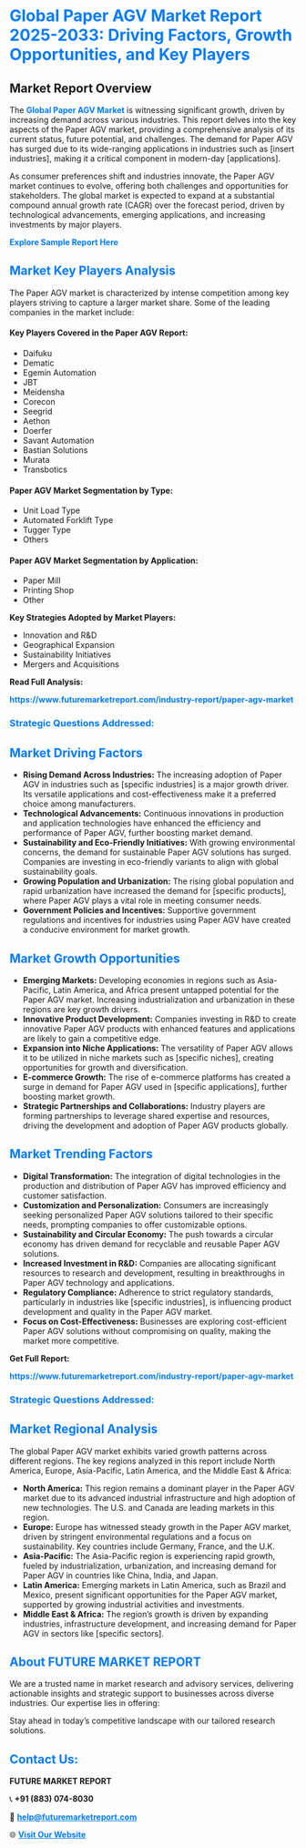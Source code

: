 <h1 style="color: #007BFF;">Global Paper AGV Market Report 2025-2033: Driving Factors, Growth Opportunities, and Key Players</h1>

<section id="overview">
<h2>Market Report Overview</h2>
<p>The <a href="https://www.futuremarketreport.com/industry-report/paper-agv-market" style="color: #007BFF; text-decoration: none;"><strong>Global Paper AGV Market</strong></a> is witnessing significant growth, driven by increasing demand across various industries. This report delves into the key aspects of the Paper AGV market, providing a comprehensive analysis of its current status, future potential, and challenges. The demand for Paper AGV has surged due to its wide-ranging applications in industries such as [insert industries], making it a critical component in modern-day [applications].</p>
<p>As consumer preferences shift and industries innovate, the Paper AGV market continues to evolve, offering both challenges and opportunities for stakeholders. The global market is expected to expand at a substantial compound annual growth rate (CAGR) over the forecast period, driven by technological advancements, emerging applications, and increasing investments by major players.</p>
</section>

<section id="overview">
<p><a href="https://www.futuremarketreport.com/request-sample/reportId=85487" style="color: #007BFF; text-decoration: none;"><strong>Explore Sample Report Here</strong></a></p>
</section>

<section id="key-players">
<h2 style="color: #007BFF;">Market Key Players Analysis</h2>
<p>The Paper AGV market is characterized by intense competition among key players striving to capture a larger market share. Some of the leading companies in the market include:</p>
<h4>Key Players Covered in the Paper AGV Report:</h4>
<ul><li>Daifuku</li><li>Dematic</li><li>Egemin Automation</li><li>JBT</li><li>Meidensha</li><li>Corecon</li><li>Seegrid</li><li>Aethon</li><li>Doerfer</li><li>Savant Automation</li><li>Bastian Solutions</li><li>Murata</li><li>Transbotics</li></ul>
<h4>Paper AGV Market Segmentation by Type:</h4>
<ul><li>Unit Load Type</li><li>Automated Forklift Type</li><li>Tugger Type</li><li>Others</li></ul>

<h4>Paper AGV Market Segmentation by Application:</h4>
<ul><li>Paper Mill</li><li>Printing Shop</li><li>Other</li></ul>
<p><strong>Key Strategies Adopted by Market Players:</strong></p>
<ul>
<li>Innovation and R&D</li>
<li>Geographical Expansion</li>
<li>Sustainability Initiatives</li>
<li>Mergers and Acquisitions</li>
</ul>
</section>

<section>
<p><strong>Read Full Analysis: </strong></p><a href="https://www.futuremarketreport.com/industry-report/paper-agv-market" style="color: #007BFF; text-decoration: none;"><strong>https://www.futuremarketreport.com/industry-report/paper-agv-market</strong></a>
<h3 style="color: #007BFF;">Strategic Questions Addressed:</h3>
</section>

<section id="driving-factors">
<h2 style="color: #007BFF;">Market Driving Factors</h2>
<ul>
<li><strong>Rising Demand Across Industries:</strong> The increasing adoption of Paper AGV in industries such as [specific industries] is a major growth driver. Its versatile applications and cost-effectiveness make it a preferred choice among manufacturers.</li>
<li><strong>Technological Advancements:</strong> Continuous innovations in production and application technologies have enhanced the efficiency and performance of Paper AGV, further boosting market demand.</li>
<li><strong>Sustainability and Eco-Friendly Initiatives:</strong> With growing environmental concerns, the demand for sustainable Paper AGV solutions has surged. Companies are investing in eco-friendly variants to align with global sustainability goals.</li>
<li><strong>Growing Population and Urbanization:</strong> The rising global population and rapid urbanization have increased the demand for [specific products], where Paper AGV plays a vital role in meeting consumer needs.</li>
<li><strong>Government Policies and Incentives:</strong> Supportive government regulations and incentives for industries using Paper AGV have created a conducive environment for market growth.</li>
</ul>
</section>

<section id="growth-opportunities">
<h2 style="color: #007BFF;">Market Growth Opportunities</h2>
<ul>
<li><strong>Emerging Markets:</strong> Developing economies in regions such as Asia-Pacific, Latin America, and Africa present untapped potential for the Paper AGV market. Increasing industrialization and urbanization in these regions are key growth drivers.</li>
<li><strong>Innovative Product Development:</strong> Companies investing in R&D to create innovative Paper AGV products with enhanced features and applications are likely to gain a competitive edge.</li>
<li><strong>Expansion into Niche Applications:</strong> The versatility of Paper AGV allows it to be utilized in niche markets such as [specific niches], creating opportunities for growth and diversification.</li>
<li><strong>E-commerce Growth:</strong> The rise of e-commerce platforms has created a surge in demand for Paper AGV used in [specific applications], further boosting market growth.</li>
<li><strong>Strategic Partnerships and Collaborations:</strong> Industry players are forming partnerships to leverage shared expertise and resources, driving the development and adoption of Paper AGV products globally.</li>
</ul>
</section>

<section id="trending-factors">
<h2 style="color: #007BFF;">Market Trending Factors</h2>
<ul>
<li><strong>Digital Transformation:</strong> The integration of digital technologies in the production and distribution of Paper AGV has improved efficiency and customer satisfaction.</li>
<li><strong>Customization and Personalization:</strong> Consumers are increasingly seeking personalized Paper AGV solutions tailored to their specific needs, prompting companies to offer customizable options.</li>
<li><strong>Sustainability and Circular Economy:</strong> The push towards a circular economy has driven demand for recyclable and reusable Paper AGV solutions.</li>
<li><strong>Increased Investment in R&D:</strong> Companies are allocating significant resources to research and development, resulting in breakthroughs in Paper AGV technology and applications.</li>
<li><strong>Regulatory Compliance:</strong> Adherence to strict regulatory standards, particularly in industries like [specific industries], is influencing product development and quality in the Paper AGV market.</li>
<li><strong>Focus on Cost-Effectiveness:</strong> Businesses are exploring cost-efficient Paper AGV solutions without compromising on quality, making the market more competitive.</li>
</ul>
</section>

<section>
<p><strong>Get Full Report: </strong></p><a href="https://www.futuremarketreport.com/industry-report/paper-agv-market" style="color: #007BFF; text-decoration: none;"><strong>https://www.futuremarketreport.com/industry-report/paper-agv-market</strong></a>
<h3 style="color: #007BFF;">Strategic Questions Addressed:</h3>
</section>


<section id="regional-analysis">
<h2 style="color: #007BFF;">Market Regional Analysis</h2>
<p>The global Paper AGV market exhibits varied growth patterns across different regions. The key regions analyzed in this report include North America, Europe, Asia-Pacific, Latin America, and the Middle East & Africa:</p>
<ul>
<li><strong>North America:</strong> This region remains a dominant player in the Paper AGV market due to its advanced industrial infrastructure and high adoption of new technologies. The U.S. and Canada are leading markets in this region.</li>
<li><strong>Europe:</strong> Europe has witnessed steady growth in the Paper AGV market, driven by stringent environmental regulations and a focus on sustainability. Key countries include Germany, France, and the U.K.</li>
<li><strong>Asia-Pacific:</strong> The Asia-Pacific region is experiencing rapid growth, fueled by industrialization, urbanization, and increasing demand for Paper AGV in countries like China, India, and Japan.</li>
<li><strong>Latin America:</strong> Emerging markets in Latin America, such as Brazil and Mexico, present significant opportunities for the Paper AGV market, supported by growing industrial activities and investments.</li>
<li><strong>Middle East & Africa:</strong> The region’s growth is driven by expanding industries, infrastructure development, and increasing demand for Paper AGV in sectors like [specific sectors].</li>
</ul>
</section>

<footer>
<h2 style="color: #007BFF;">About FUTURE MARKET REPORT</h2>
<p>We are a trusted name in market research and advisory services, delivering actionable insights and strategic support to businesses across diverse industries. Our expertise lies in offering:</p>

<p>Stay ahead in today’s competitive landscape with our tailored research solutions.</p>

<h2 style="color: #007BFF;">Contact Us:</h2>
<p><strong>FUTURE MARKET REPORT</strong></p>
<p>📞 <strong>+91 (883) 074-8030</strong></p>
<p>📧 <strong><a href="mailto:help@futuremarketreport.com" style="color: #007BFF;">help@futuremarketreport.com</a></strong></p>
<p>🌐 <strong><a href="https://www.futuremarketreport.com/" style="color: #007BFF;">Visit Our Website</a></strong></p>
</footer>